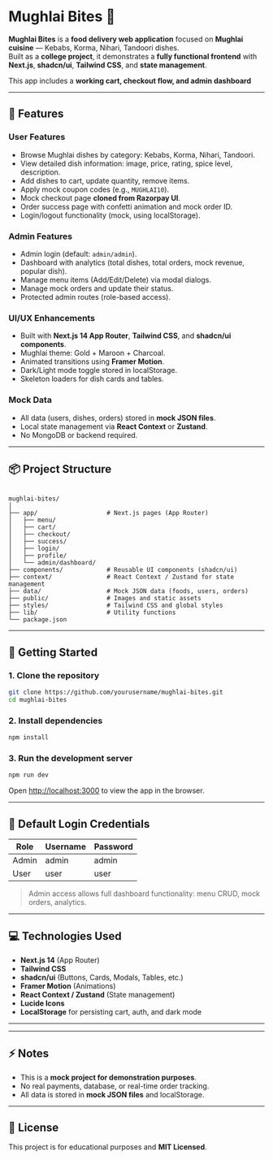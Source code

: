 
# Mughlai Bites 🍢

**Mughlai Bites** is a **food delivery web application** focused on **Mughlai cuisine** — Kebabs, Korma, Nihari, Tandoori dishes.  
Built as a **college project**, it demonstrates a **fully functional frontend** with **Next.js**, **shadcn/ui**, **Tailwind CSS**, and **state management**.  

This app includes a **working cart, checkout flow, and admin dashboard**

---

## 🎯 Features

### User Features
- Browse Mughlai dishes by category: Kebabs, Korma, Nihari, Tandoori.  
- View detailed dish information: image, price, rating, spice level, description.  
- Add dishes to cart, update quantity, remove items.  
- Apply mock coupon codes (e.g., `MUGHLAI10`).  
- Mock checkout page **cloned from Razorpay UI**.  
- Order success page with confetti animation and mock order ID.  
- Login/logout functionality (mock, using localStorage).  

### Admin Features
- Admin login (default: `admin/admin`).  
- Dashboard with analytics (total dishes, total orders, mock revenue, popular dish).  
- Manage menu items (Add/Edit/Delete) via modal dialogs.  
- Manage mock orders and update their status.  
- Protected admin routes (role-based access).  

### UI/UX Enhancements
- Built with **Next.js 14 App Router**, **Tailwind CSS**, and **shadcn/ui components**.  
- Mughlai theme: Gold + Maroon + Charcoal.  
- Animated transitions using **Framer Motion**.  
- Dark/Light mode toggle stored in localStorage.  
- Skeleton loaders for dish cards and tables.  

### Mock Data
- All data (users, dishes, orders) stored in **mock JSON files**.  
- Local state management via **React Context** or **Zustand**.  
- No MongoDB or backend required.  

---

## 📦 Project Structure

```

mughlai-bites/
│
├── app/                   # Next.js pages (App Router)
│   ├── menu/
│   ├── cart/
│   ├── checkout/
│   ├── success/
│   ├── login/
│   ├── profile/
│   └── admin/dashboard/
├── components/            # Reusable UI components (shadcn/ui)
├── context/               # React Context / Zustand for state management
├── data/                  # Mock JSON data (foods, users, orders)
├── public/                # Images and static assets
├── styles/                # Tailwind CSS and global styles
├── lib/                   # Utility functions
└── package.json

````

---

## 🚀 Getting Started

### 1. Clone the repository
```bash
git clone https://github.com/yourusername/mughlai-bites.git
cd mughlai-bites
````

### 2. Install dependencies

```bash
npm install
```

### 3. Run the development server

```bash
npm run dev
```

Open [http://localhost:3000](http://localhost:3000) to view the app in the browser.

---

## 🔐 Default Login Credentials

| Role  | Username | Password |
| ----- | -------- | -------- |
| Admin | admin    | admin    |
| User  | user     | user     |

> Admin access allows full dashboard functionality: menu CRUD, mock orders, analytics.

---

## 💻 Technologies Used

* **Next.js 14** (App Router)
* **Tailwind CSS**
* **shadcn/ui** (Buttons, Cards, Modals, Tables, etc.)
* **Framer Motion** (Animations)
* **React Context / Zustand** (State management)
* **Lucide Icons**
* **LocalStorage** for persisting cart, auth, and dark mode

---


---

## ⚡ Notes

* This is a **mock project for demonstration purposes**.
* No real payments, database, or real-time order tracking.
* All data is stored in **mock JSON files** and localStorage.

---

## 📝 License

This project is for educational purposes and **MIT Licensed**.


